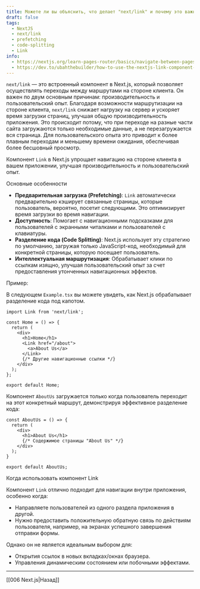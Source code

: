 ```yaml
---
title: Можете ли вы объяснить, что делает "next/link" и почему это важно в проектах Next.js?
draft: false
tags:
  - NextJS
  - next/link
  - prefetching
  - code-splitting
  - Link
info:
  - https://nextjs.org/learn-pages-router/basics/navigate-between-pages/link-component
  - https://dev.to/ubahthebuilder/how-to-use-the-nextjs-link-component-with-examples-35nn
---
```

`next/link` — это встроенный компонент в Next.js, который позволяет осуществлять переходы между маршрутами на стороне клиента. Он важен по двум основным причинам: производительность и пользовательский опыт. Благодаря возможности маршрутизации на стороне клиента, `next/link` снижает нагрузку на сервер и ускоряет время загрузки страниц, улучшая общую производительность приложения. Это происходит потому, что при переходе на разные части сайта загружаются только необходимые данные, а не перезагружается вся страница. Для пользовательского опыта это приводит к более плавным переходам и меньшему времени ожидания, обеспечивая более бесшовный просмотр.

Компонент `Link` в Next.js упрощает навигацию на стороне клиента в вашем приложении, улучшая производительность и пользовательский опыт.

Основные особенности

- **Предварительная загрузка (Prefetching)**: `Link` автоматически предварительно кэширует связанные страницы, которые пользователь, вероятно, посетит следующими. Это оптимизирует время загрузки во время навигации.
- **Доступность**: Помогает с навигационными подсказками для пользователей с экранными читалками и пользователей с клавиатуры.
- **Разделение кода (Code Splitting)**: Next.js использует эту стратегию по умолчанию, загружая только JavaScript-код, необходимый для конкретной страницы, которую посещает пользователь.
- **Интеллектуальная маршрутизация**: Обрабатывает клики по ссылкам изящно, улучшая пользовательский опыт за счет предоставления утонченных навигационных эффектов.

Пример: 

В следующем `Example.tsx` вы можете увидеть, как Next.js обрабатывает разделение кода под капотом.

```tsx
import Link from 'next/link';

const Home = () => {
  return (
    <div>
      <h1>Home</h1>
      <Link href="/about">
        <a>About Us</a>
      </Link>
      {/* Другие навигационные ссылки */}
    </div>
  );
};

export default Home;
```

Компонент `AboutUs` загружается только когда пользователь переходит на этот конкретный маршрут, демонстрируя эффективное разделение кода:

```tsx
const AboutUs = () => {
  return (
    <div>
      <h1>About Us</h1>
      {/* Содержимое страницы "About Us" */}
    </div>
  );
}

export default AboutUs;
```

Когда использовать компонент Link

Компонент `Link` отлично подходит для навигации внутри приложения, особенно когда:

- Направляете пользователей из одного раздела приложения в другой.
- Нужно предоставить положительную обратную связь по действиям пользователя, например, на экранах успешного завершения отправки формы.

Однако он не является идеальным выбором для:

- Открытия ссылок в новых вкладках/окнах браузера.
- Управления динамическим состоянием или побочными эффектами.

___

[[006 Next.js|Назад]]
